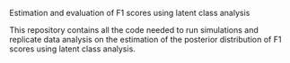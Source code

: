 Estimation and evaluation of F1 scores using latent class analysis

This repository contains all the code needed to run simulations and replicate data analysis on the estimation of the posterior distribution of F1 scores using latent class analysis.
